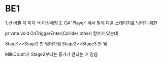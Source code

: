# BE1
1.씬 바뀔 때 마다 색 이상해짐
2. C# 'Player' 에서 밑에 다음 스테이지로 넘어가 위한

private void OnTriggerEnter(Collider other) 함수가 있는데

Stage1>>Stage2 만 넘어가짐 Stage2>>Stage3 안 됌

MilkCount가 Stage2부터는 증가가 안되는 거 같음

